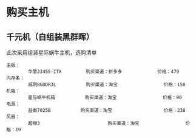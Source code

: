 # 购买主机

## 千元机（自组装黑群晖）

此次采用组装星际蜗牛主机，选购清单

```
主板：
		华擎J3455-ITX			购买渠道：拼多多			 价格：479
内存条：
		威刚8GDDR3L 			购买渠道：淘宝 				价格：158
机箱：
		星际蜗牛机箱			 购买渠道：淘宝				 价格：90
电源：
		益衡7025B   		  购买渠道：淘宝					价格：238
风扇：
		超频3							购买渠道：淘宝					价格：19
		
```

